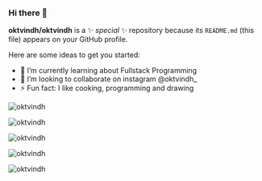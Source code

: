 ### Hi there 👋


**oktvindh/oktvindh** is a ✨ _special_ ✨ repository because its `README.md` (this file) appears on your GitHub profile.

Here are some ideas to get you started:

- 🌱 I’m currently learning about Fullstack Programming
- 👯 I’m looking to collaborate on instagram @oktvindh_
- ⚡ Fun fact: I like cooking, programming and drawing

<p align="left"> <img src="https://komarev.com/ghpvc/?username=oktvindh&color=blueviolet&style=flat-square&label=Visitor+counter" alt="oktvindh" /> </p>
<p align="left"> <img src="https://github-readme-stats.vercel.app/api?username=oktvindh&show_icons=true&hide_border=true&theme=nightowl" alt="oktvindh"/> </p>
<p align="left"><img src="https://github-readme-stats.vercel.app/api/top-langs/?username=oktvindh&layout=compact&theme=nightowl" alt="oktvindh"/> </p>
<p align="left"><img src="https://gitwar.herokuapp.com/badge?username=oktvindh&label=Gitwar%20Profile%20Score&style=for-the-badge&color=blueviolet" alt="oktvindh"/> </p>
<p align="left"><img src="https://komarev.com/ghpvc/?username=oktvindh&label=PROFILE+VIEWS" alt="oktvindh"/> </p>
